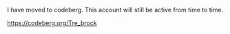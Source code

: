 I have moved to codeberg. This account will still be active from time to time.

<a href="https://codeberg.org/Tre_brock">https://codeberg.org/Tre_brock</a>
